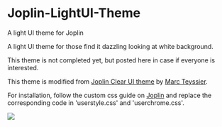 # Joplin-LightUI-Theme
A light UI theme for Joplin

A light UI theme for those find it dazzling looking at white background.

This theme is not completed yet, but posted here in case if everyone is interested.

This theme is modified from [Joplin Clear UI theme](https://github.com/marcteys/joplin-theme-clearUI) by [Marc Teyssier](https://github.com/marcteys).

For installation, follow the custom css guide on [Joplin](https://joplinapp.org/) and replace the corresponding code in 'userstyle.css' and 'userchrome.css'.

![](https://github.com/LongBay/Joplin-LightUI-Theme/blob/main/Screenshot.png)
